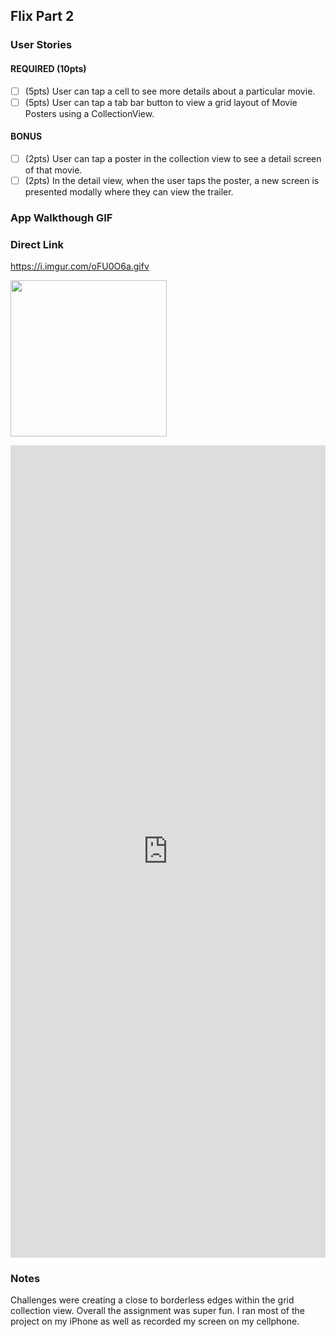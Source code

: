 ## Flix Part 2

### User Stories

#### REQUIRED (10pts)
- [ ] (5pts) User can tap a cell to see more details about a particular movie.
- [ ] (5pts) User can tap a tab bar button to view a grid layout of Movie Posters using a CollectionView.

#### BONUS
- [ ] (2pts) User can tap a poster in the collection view to see a detail screen of that movie.
- [ ] (2pts) In the detail view, when the user taps the poster, a new screen is presented modally where they can view the trailer.

### App Walkthough GIF
### Direct Link
https://i.imgur.com/oFU0O6a.gifv 

<img src="https://imgur.com/oFU0O6a" width=250><br>

<iframe class="imgur-embed" width="100%" height="1300" frameborder="0" src="https://i.imgur.com/oFU0O6a.gifv#embed"></iframe>

### Notes
Challenges were creating a close to borderless edges within the grid collection view. Overall the assignment was super fun. I ran most of the project on my iPhone as well as recorded my screen on my cellphone.
